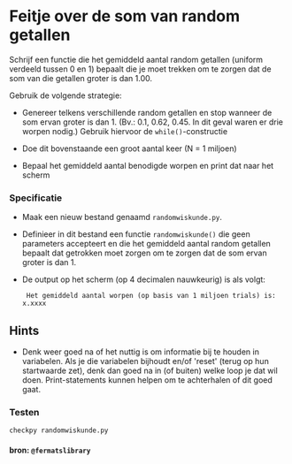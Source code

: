 # Feitje over de som van random getallen 

Schrijf een functie die het gemiddeld aantal random getallen (uniform verdeeld tussen 0 en 1) bepaalt die je moet trekken om te zorgen dat de som van die getallen groter is dan 1.00.

Gebruik de volgende strategie:

  - Genereer telkens verschillende random getallen en stop wanneer de som ervan groter is dan 1. (Bv.: 0.1, 0.62, 0.45. In dit geval waren
    er drie worpen nodig.) Gebruik hiervoor de `while()`-constructie
  
  - Doe dit bovenstaande een groot aantal keer (N = 1 miljoen)

  - Bepaal het gemiddeld aantal benodigde worpen en print dat naar het scherm
  
### Specificatie

- Maak een nieuw bestand genaamd `randomwiskunde.py`.

- Definieer in dit bestand een functie `randomwiskunde()` die geen parameters accepteert en die het gemiddeld aantal random getallen bepaalt dat getrokken moet zorgen om te zorgen dat de som ervan groter is dan 1.

- De output op het scherm (op 4 decimalen nauwkeurig) is als volgt:

	   Het gemiddeld aantal worpen (op basis van 1 miljoen trials) is: x.xxxx 


## Hints

- Denk weer goed na of het nuttig is om informatie bij te houden in variabelen. Als je die variabelen bijhoudt en/of 'reset' (terug op hun startwaarde zet), denk dan goed na in (of buiten) welke loop je dat wil doen. Print-statements kunnen helpen om te achterhalen of dit goed gaat.

### Testen

	checkpy randomwiskunde.py
	


#### bron: `@fermatslibrary`